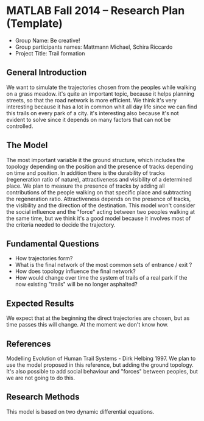 # MATLAB Fall 2014 – Research Plan (Template)

 * Group Name: Be creative!
 * Group participants names: Mattmann Michael, Schira Riccardo
 * Project Title: Trail formation

## General Introduction

We want to simulate the trajectories chosen from the peoples while walking on a grass meadow. 
it's quite an important topic, because it helps planning streets, so that the road network is more efficient. We think it's very interesting because it has a lot in common whit all day life since we can find this trails on every park of a city.
it's interesting also because it's not evident to solve since it depends on many factors that can not be controlled. 


## The Model

The most important variable it the ground structure, which includes the topology depending on the position and the presence of tracks depending on time and position. 
In addition there is the durability of tracks (regeneration ratio of nature), attractiveness and visibility of a determined place. 
We plan to measure the presence of tracks by adding all contributions of the people walking on that specific place and subtracting the regeneration ratio. Attractiveness depends on the presence of tracks, the visibility and the direction of the destination. 
This model won't consider the social influence and the "force" acting between two peoples walking at the same time, but we think it's a good model because it involves most of the criteria needed to decide the trajectory.


## Fundamental Questions

* How trajectories form?
* What is the final network of the most common sets of entrance / exit ?
* How does topology influence the final network?
* How would change over time the system of trails of a real park if the now existing "trails" will be no longer asphalted?


## Expected Results

We expect that at the beginning the direct trajectories are chosen, but as time passes this will change. At the moment we don't know how. 


## References 

Modelling Evolution of Human Trail Systems  -  Dirk Helbing 1997. 
We plan to use the model proposed in this reference, but adding the ground topology. It's also possible to add social behaviour and "forces" between peoples, but we are not going to do this.


## Research Methods

This model is based on two dynamic differential equations. 



